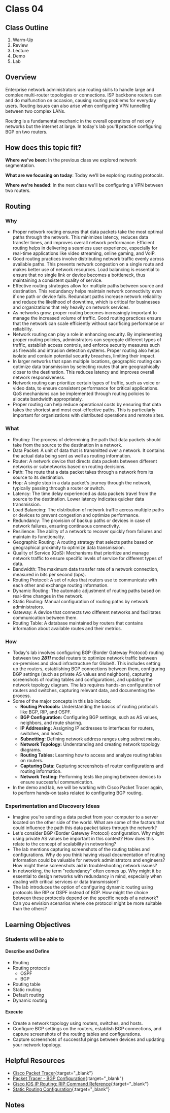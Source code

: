 # Class 04

## Class Outline

1. Warm-Up
1. Review
1. Lecture
1. Demo
1. Lab 

## Overview

Enterprise network administrators use routing skills to handle large and complex multi-router topologies or connections. ISP backbone routers can and do malfunction on occasion, causing routing problems for everyday users. Routing issues can also arise when configuring VPN tunnelling between two complex LANs.

Routing is a fundamental mechanic in the overall operations of not only networks but the internet at large. In today's lab you'll practice configuring BGP on two routers.

## How does this topic fit?

**Where we've been**:
In the previous class we explored network segmentation.

**What are we focusing on today**:
Today we'll be exploring routing protocols.

**Where we're headed**:
In the next class we'll be configuring a VPN between two routers.

## Routing

### Why
- Proper network routing ensures that data packets take the most optimal paths through the network. This minimizes latency, reduces data transfer times, and improves overall network performance. Efficient routing helps in delivering a seamless user experience, especially for real-time applications like video streaming, online gaming, and VoIP.
- Good routing practices involve distributing network traffic evenly across available paths. This prevents network congestion on a single route and makes better use of network resources. Load balancing is essential to ensure that no single link or device becomes a bottleneck, thus maintaining a consistent quality of service.
- Effective routing strategies allow for multiple paths between source and destination. This redundancy helps maintain network connectivity even if one path or device fails. Redundant paths increase network reliability and reduce the likelihood of downtime, which is critical for businesses and organizations that rely heavily on network services.
- As networks grow, proper routing becomes increasingly important to manage the increased volume of traffic. Good routing practices ensure that the network can scale efficiently without sacrificing performance or reliability.
- Network routing can play a role in enhancing security. By implementing proper routing policies, administrators can segregate different types of traffic, establish access controls, and enforce security measures such as firewalls and intrusion detection systems. Proper routing also helps isolate and contain potential security breaches, limiting their impact.
- In larger networks that span multiple locations, geographic routing can optimize data transmission by selecting routes that are geographically closer to the destination. This reduces latency and improves overall network responsiveness.
- Network routing can prioritize certain types of traffic, such as voice or video data, to ensure consistent performance for critical applications. QoS mechanisms can be implemented through routing policies to allocate bandwidth appropriately.
- Proper routing can help reduce operational costs by ensuring that data takes the shortest and most cost-effective paths. This is particularly important for organizations with distributed operations and remote sites.

### What
- Routing: The process of determining the path that data packets should take from the source to the destination in a network.
- Data Packet: A unit of data that is transmitted over a network. It contains the actual data being sent as well as routing information.
- Router: A network device that directs data packets between different networks or subnetworks based on routing decisions.
- Path: The route that a data packet takes through a network from its source to its destination.
- Hop: A single step in a data packet's journey through the network, typically passing through a router or switch.
- Latency: The time delay experienced as data packets travel from the source to the destination. Lower latency indicates quicker data transmission.
- Load Balancing: The distribution of network traffic across multiple paths or devices to prevent congestion and optimize performance.
- Redundancy: The provision of backup paths or devices in case of network failures, ensuring continuous connectivity.
- Resilience: The ability of a network to recover quickly from failures and maintain its functionality.
- Geographic Routing: A routing strategy that selects paths based on geographical proximity to optimize data transmission.
- Quality of Service (QoS): Mechanisms that prioritize and manage network traffic to ensure specific levels of service for different types of data.
- Bandwidth: The maximum data transfer rate of a network connection, measured in bits per second (bps).
- Routing Protocol: A set of rules that routers use to communicate with each other and exchange routing information.
- Dynamic Routing: The automatic adjustment of routing paths based on real-time changes in the network.
- Static Routing: Manual configuration of routing paths by network administrators.
- Gateway: A device that connects two different networks and facilitates communication between them.
- Routing Table: A database maintained by routers that contains information about available routes and their metrics.

### How
- Today's lab involves configuring BGP (Border Gateway Protocol) routing between two ***2811*** model routers to optimize network traffic between on-premises and cloud infrastructure for GlobeX. This includes setting up the routers, establishing BGP connections between them, configuring BGP settings (such as private AS values and neighbors), capturing screenshots of routing tables and configurations, and updating the network topology diagram. The lab requires hands-on configuration of routers and switches, capturing relevant data, and documenting the process.
- Some of the major concepts in this lab include:
  - **Routing Protocols:** Understanding the basics of routing protocols like BGP, RIP, and OSPF.
  - **BGP Configuration:** Configuring BGP settings, such as AS values, neighbors, and route sharing.
  - **IP Addressing:** Assigning IP addresses to interfaces for routers, switches, and hosts.
  - **Subnetting:** Defining network address ranges using subnet masks.
  - **Network Topology:** Understanding and creating network topology diagrams.
  - **Routing Tables:** Learning how to access and analyze routing tables on routers.
  - **Capturing Data:** Capturing screenshots of router configurations and routing information.
  - **Network Testing:** Performing tests like pinging between devices to ensure successful communication.
- In the demo and lab, we will be working with Cisco Packet Tracer again, to perform hands-on tasks related to configuring BGP routing.

### Experimentation and Discovery Ideas
- Imagine you're sending a data packet from your computer to a server located on the other side of the world. What are some of the factors that could influence the path this data packet takes through the network?
- Let's consider BGP (Border Gateway Protocol) configuration. Why might using private AS values be important in this context? How does this relate to the concept of scalability in networking?
- The lab mentions capturing screenshots of the routing tables and configurations. Why do you think having visual documentation of routing information could be valuable for network administrators and engineers? How might these screenshots aid in troubleshooting network issues?
- In networking, the term "redundancy" often comes up. Why might it be essential to design networks with redundancy in mind, especially when dealing with critical services or data transmission?
- The lab introduces the option of configuring dynamic routing using protocols like RIP or OSPF instead of BGP. How might the choice between these protocols depend on the specific needs of a network? Can you envision scenarios where one protocol might be more suitable than the others?

## Learning Objectives

### Students will be able to

#### Describe and Define

- Routing
- Routing protocols
  - OSPF
  - BGP
- Routing table
- Static routing
- Default routing
- Dynamic routing

#### Execute

- Create a network topology using routers, switches, and hosts. 
- Configure BGP settings on the routers, establish BGP connections, and capture screenshots of the routing tables and configurations. 
- Capture screenshots of successful pings between devices and updating your network topology. 

## Helpful Resources

- [Cisco Packet Tracer](https://skillsforall.com/course/getting-started-cisco-packet-tracer){:target="_blank"}
- [Packet Tracer - BGP Configuration](https://www.packettracernetwork.com/tutorials/bgp.html#:~:text=BGP%20in%20Packet%20Tracer,network%20policies%20and%2For%20rulesets.){:target="_blank"}
- [Cisco IOS IP Routing: RIP Command Reference](https://www.cisco.com/c/en/us/td/docs/ios/iproute_rip/command/reference/irr_book/irr_rip.html){:target="_blank"}
- [Static Routing Configuration](https://www.computernetworkingnotes.com/ccna-study-guide/static-routing-configuration-guide-with-examples.html){:target="_blank"}

## Notes
